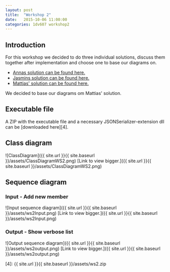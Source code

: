 ```yaml
---
layout: post
title:  "Workshop 2"
date:   2015-10-06 11:00:00
categories: 1dv607 workshop2
---
```


## Introduction

For this workshop we decided to do three individual solutions, discuss them together after implementation and choose one to base our diagrams on. 

* [Annas solution can be found here.][1]
* [Jasmins solution can be found here.][2]
* [Mattias' solution can be found here.][3]

We decided to base our diagrams om Mattias' solution.

## Executable file

A ZIP with the executable file and a necessary JSONSerializer-extension dll can be [downloaded here][4]. 

## Class diagram

![ClassDiagram]({{ site.url }}{{ site.baseurl }}/assets/ClassDiagramWS2.png)
[Link to view bigger.]({{ site.url }}{{ site.baseurl }}/assets/ClassDiagramWS2.png)

## Sequence diagram

### Input - Add new member

![Input sequence diagram]({{ site.url }}{{ site.baseurl }}/assets/ws2Input.png)
[Link to view bigger.]({{ site.url }}{{ site.baseurl }}/assets/ws2Input.png)

### Output - Show verbose list

![Output sequence diagram]({{ site.url }}{{ site.baseurl }}/assets/ws2output.png)
[Link to view bigger.]({{ site.url }}{{ site.baseurl }}/assets/ws2output.png)

[1]: https://github.com/Angamanga/1DV607
[2]: https://github.com/jb223cp/1DV607
[3]: https://github.com/mw222rs/1DV607-Workshop2-MemberRegistry
[4]: {{ site.url }}{{ site.baseurl }}/assets/ws2.zip